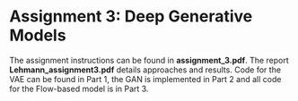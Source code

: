 # Assignment 3: Deep Generative Models

The assignment instructions can be found in **assignment_3.pdf**. The report **Lehmann_assignment3.pdf** details approaches and results. Code for the VAE can be found in Part 1, the GAN is implemented in Part 2 and all code for the Flow-based model is in Part 3.

